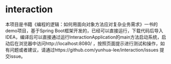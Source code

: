 # interaction
本项目是书籍《编程的逻辑：如何用面向对象方法应对复杂业务需求》一书的demo项目，基于Spring Boot框架开发的，已经可以直接运行，下载代码后导入IDEA，编译后可以直接通过运行InteractionApplication的main方法启动系统，启动后在浏览器中访问http://localhost:8080/ ，按照页面提示进行测试和操作，如有问题或者建议，请通过https://github.com/yunhua-lee/interaction/issues 提交issue。

